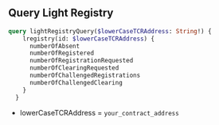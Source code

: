 ## Query Light Registry

```graphql
query lightRegistryQuery($lowerCaseTCRAddress: String!) {
    lregistry(id: $lowerCaseTCRAddress) {
      numberOfAbsent
      numberOfRegistered
      numberOfRegistrationRequested
      numberOfClearingRequested
      numberOfChallengedRegistrations
      numberOfChallengedClearing
    }
  }
```
* lowerCaseTCRAddress = `your_contract_address`

